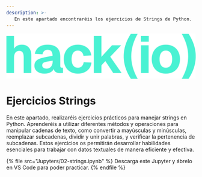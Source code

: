 ```yaml
---
description: >-
   En este apartado encontraréis los ejercicios de Strings de Python.
---
```


<div style="text-align: center;">
  <img src="https://github.com/Hack-io-Data/Imagenes/blob/main/01-LogosHackio/logo_celeste@4x.png?raw=true" alt="logo hack(io)" />
</div>

# Ejercicios Strings

En este apartado, realizaréis ejercicios prácticos para manejar strings en Python. Aprenderéis a utilizar diferentes métodos y operaciones para manipular cadenas de texto, como convertir a mayúsculas y minúsculas, reemplazar subcadenas, dividir y unir palabras, y verificar la pertenencia de subcadenas. Estos ejercicios os permitirán desarrollar habilidades esenciales para trabajar con datos textuales de manera eficiente y efectiva.

{% file src="Jupyters/02-strings.ipynb" %}
Descarga este Jupyter y ábrelo en VS Code para poder practicar.
{% endfile %}